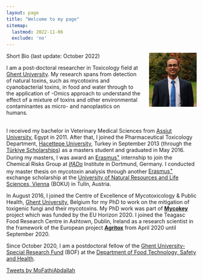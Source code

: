 ```yaml
---
layout: page
title: "Welcome to my page"
sitemap:
  lastmod: 2022-11-06
  exclude: 'no'
---
```


<!--
<div class="alert">
  <span style="display: inline-block; text-align: center;">
    For the intended experience,<br>please use Google Chrome.
  </span>
  <button class="closebtn" onclick="this.parentElement.style.display='none';">Close</button>
</div>
-->

<!-- Profile picture -->
<img class="ProfilePic" img width=150 img align="right" style="float: right; margin-left: 20px;" src="Me.jpg">

Short Bio (last update: October 2022)

I am a post-doctoral researcher in Toxicology field at [Ghent University](https://www.ugent.be/en). My research spans from detection of natural toxins, such as mycotoxins and cyanobacterial toxins, in food and water through to the application of -Omics approach to understand the effect of a mixture of toxins and other environmental contaminantes as micro- and nanoplastics on humans.
<br /> <br />

I received my bachelor in Veterinary Medical Sciences from [Assiut University](https://www.aun.edu.eg/main/), Egypt in 2011. After that, I joined the Pharmaceutical Toxicology Department, [Hacettepe University](https://www.hacettepe.edu.tr/english), Turkey in September 2013 (through the [Türkiye Scholarships](https://www.turkiyeburslari.gov.tr/)) as a masters student and graduated in May 2016. During my masters, I was award an [Erasmus<sup>+</sup>](https://erasmus-plus.ec.europa.eu/) internship to join the Chemical Risks Group at [_IfADo_](https://www.ifado.de/ifadoen/) Institute in Dortmund, Germany. I conducted my master thesis on mycotoxin analysis through another [Erasmus<sup>+</sup>](https://erasmus-plus.ec.europa.eu/) exchange scholarship at the [University of Natural Resources and Life Sciences, Vienna](https://boku.ac.at/en/) (BOKU) in Tulln, Austria.

In August 2016, I joined the Centre of Excellence of Mycotoxicology & Public Health, [Ghent University](https://www.ugent.be/en), Belgium for my PhD to work on the mitigation of toxigenic fungi and their mycotoxins. My PhD work was part of [**Mycokey**](http://www.mycokey.eu/) project which was funded by the EU Horizon 2020. I joined the Teagasc Food Research Centre in Ashtown, Dublin, Ireland as a research scientist in the framework of the European project [**Agritox**](http://agritox.eu/) from April 2020 until September 2020.

Since October 2020, I am a postdoctoral fellow of the [Ghent University-Special Research Fund](https://www.ugent.be/nl/onderzoek/financiering/bof/postdoc/overzicht.htm) (BOF) at the [Department of Food Technology, Safety and Health](https://www.ugent.be/bw/foodscience/en/research#rFoodMicro).


<!-- Twitter timeline -->
<div class="ShowOnThinScreen">
<a class="twitter-timeline" 
   href="https://twitter.com/MoFathiAbdallah?ref_src=twsrc%5Etfw" 
   align="right" data-width="375" data-height="550"
   data-tweet-limit="4">
  </div>
  
  
Tweets by MoFathiAbdallah</a> <script async src="https://platform.twitter.com/widgets.js" charset="utf-8"></script>

<style>
  @media (max-width: 575.99px) {
    .ShowOnWideScreen {
        display: none;
    }
    .ShowOnThinScreen {
        display: initial;
    }
    .ProfilePic {
        width: 40%;
    }
  }

  @media (min-width: 576px) {
    .ShowOnWideScreen {
        display: initial;
    }
    .ShowOnThinScreen {
        display: none;
    }
    .ProfilePic {
        width: 25%;
    }

    .twitter-tweet-rendered{
        display: inline-block !important;
        width: 100% !important;
        margin-left: 1% !important;
        margin-right: 1% !important;
        margin-top: 1% !important;
        margin-bottom: 1% !important;
    }

    #twitter-widget-0,#twitter-widget-1{width: 100% !important;}

    .twitterwidget::shadow .SummaryCard-content *{white-space: normal !important;}
    .twitterwidget::shadow .resize-sensor{
        display: none !important;
        width: 0px !important;
        overflow: hidden !important;
      }
  }
</style>



<!--
<script>
  /*
  // For animating the closing of the alert box //
  // Get all elements with class="closebtn"
  var close = document.getElementsByClassName("closebtn");
  var i;
  // Loop through all close buttons
  for (i = 0; i < close.length; i++) {
  // When someone clicks on a close button
  close[i].onclick = function(){
      // Get the parent of <span class="closebtn"> (<div class="alert">)
      var div = this.parentElement;
      // Set the opacity of div to 0 (transparent)
      div.style.opacity = "0";
      // Hide the div after 600ms (the same amount of milliseconds it takes to fade out)
      setTimeout(function(){ div.style.display = "none"; }, 600);
  }
  }
  */
</script>
-->
